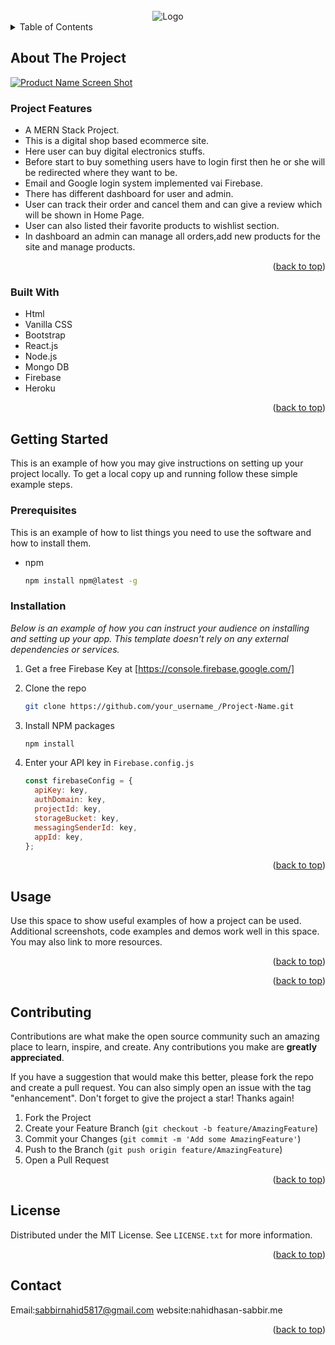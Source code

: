 <div id="top"></div>

<br />
<div align="center">
    <img src="https://i.ibb.co/NFWRHs9/Screenshot-45.png" alt="Logo" >
</div>

<!-- TABLE OF CONTENTS -->
<details>
  <summary>Table of Contents</summary>
  <ol>
    <li>
      <a href="#about-the-project">About The Project</a>
      <ul>
        <li><a href="#built-with">Built With</a></li>
      </ul>
    </li>
    <li>
      <a href="#getting-started">Getting Started</a>
      <ul>
        <li><a href="#prerequisites">Prerequisites</a></li>
        <li><a href="#installation">Installation</a></li>
      </ul>
    </li>
    <li><a href="#usage">Usage</a></li>
    <li><a href="#license">License</a></li>
    <li><a href="#contact">Contact</a></li>
  
  </ol>
</details>

## About The Project

[![Product Name Screen Shot][product-screenshot]](https://unique-online-shop.web.app/)

### Project Features

- A MERN Stack Project.
- This is a digital shop based ecommerce site.
- Here user can buy digital electronics stuffs.
- Before start to buy something users have to login first then he or she will be redirected where they want to be.
- Email and Google login system implemented vai Firebase.
- There has different dashboard for user and admin.
- User can track their order and cancel them and can give a review which will be shown in Home Page.
- User can also listed their favorite products to wishlist section.
- In dashboard an admin can manage all orders,add new products for the site and manage products.

<p align="right">(<a href="#top">back to top</a>)</p>

### Built With

- Html
- Vanilla CSS
- Bootstrap
- React.js
- Node.js
- Mongo DB
- Firebase
- Heroku
<p align="right">(<a href="#top">back to top</a>)</p>

## Getting Started

This is an example of how you may give instructions on setting up your project locally.
To get a local copy up and running follow these simple example steps.

### Prerequisites

This is an example of how to list things you need to use the software and how to install them.

- npm
  ```sh
  npm install npm@latest -g
  ```

### Installation

_Below is an example of how you can instruct your audience on installing and setting up your app. This template doesn't rely on any external dependencies or services._

1. Get a free Firebase Key at [https://console.firebase.google.com/]
2. Clone the repo
   ```sh
   git clone https://github.com/your_username_/Project-Name.git
   ```
3. Install NPM packages
   ```sh
   npm install
   ```
4. Enter your API key in `Firebase.config.js`

   ```js
   const firebaseConfig = {
     apiKey: key,
     authDomain: key,
     projectId: key,
     storageBucket: key,
     messagingSenderId: key,
     appId: key,
   };
   ```

<p align="right">(<a href="#top">back to top</a>)</p>

## Usage

Use this space to show useful examples of how a project can be used. Additional screenshots, code examples and demos work well in this space. You may also link to more resources.

<p align="right">(<a href="#top">back to top</a>)</p>

<p align="right">(<a href="#top">back to top</a>)</p>

<!-- CONTRIBUTING -->

## Contributing

Contributions are what make the open source community such an amazing place to learn, inspire, and create. Any contributions you make are **greatly appreciated**.

If you have a suggestion that would make this better, please fork the repo and create a pull request. You can also simply open an issue with the tag "enhancement".
Don't forget to give the project a star! Thanks again!

1. Fork the Project
2. Create your Feature Branch (`git checkout -b feature/AmazingFeature`)
3. Commit your Changes (`git commit -m 'Add some AmazingFeature'`)
4. Push to the Branch (`git push origin feature/AmazingFeature`)
5. Open a Pull Request

<p align="right">(<a href="#top">back to top</a>)</p>

<!-- LICENSE -->

## License

Distributed under the MIT License. See `LICENSE.txt` for more information.

<p align="right">(<a href="#top">back to top</a>)</p>

<!-- CONTACT -->

## Contact

Email:sabbirnahid5817@gmail.com
website:nahidhasan-sabbir.me

<p align="right">(<a href="#top">back to top</a>)</p>

[product-screenshot]: https://i.ibb.co/Ydw41HX/Screenshot-43.png

